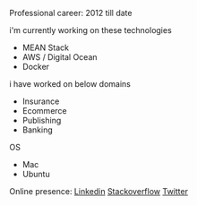 Professional career: 2012 till date

i'm currently working on these technologies
- MEAN Stack
- AWS / Digital Ocean
- Docker

i have worked on below domains
- Insurance
- Ecommerce
- Publishing
- Banking

OS 
- Mac
- Ubuntu

Online presence: [Linkedin](https://www.linkedin.com/in/divine6/) [Stackoverflow](https://stackoverflow.com/users/3673073/divine) [Twitter](https://twitter.com/divine_rw)

<!--
Here are some ideas to get you started:

- 🔭 I’m currently working on ...
- 🌱 I’m currently learning ...
- 👯 I’m looking to collaborate on ...
- 🤔 I’m looking for help with ...
- 💬 Ask me about ...
- 📫 How to reach me: ...
- 😄 Pronouns: ...
- ⚡ Fun fact: ...
-->
